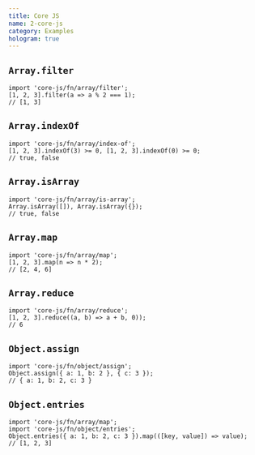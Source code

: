 ```yaml
---
title: Core JS
name: 2-core-js
category: Examples
hologram: true
---
```

## `Array.filter`

```js_example
import 'core-js/fn/array/filter';
[1, 2, 3].filter(a => a % 2 === 1);
// [1, 3]
```

## `Array.indexOf`

```js_example
import 'core-js/fn/array/index-of';
[1, 2, 3].indexOf(3) >= 0, [1, 2, 3].indexOf(0) >= 0;
// true, false
```

## `Array.isArray`

```js_example
import 'core-js/fn/array/is-array';
Array.isArray([]), Array.isArray({});
// true, false
```

## `Array.map`

```js_example
import 'core-js/fn/array/map';
[1, 2, 3].map(n => n * 2);
// [2, 4, 6]
```

## `Array.reduce`

```js_example
import 'core-js/fn/array/reduce';
[1, 2, 3].reduce((a, b) => a + b, 0));
// 6
```

## `Object.assign`

```js_example
import 'core-js/fn/object/assign';
Object.assign({ a: 1, b: 2 }, { c: 3 });
// { a: 1, b: 2, c: 3 }
```

## `Object.entries`

```js_example
import 'core-js/fn/array/map';
import 'core-js/fn/object/entries';
Object.entries({ a: 1, b: 2, c: 3 }).map(([key, value]) => value);
// [1, 2, 3]
```
